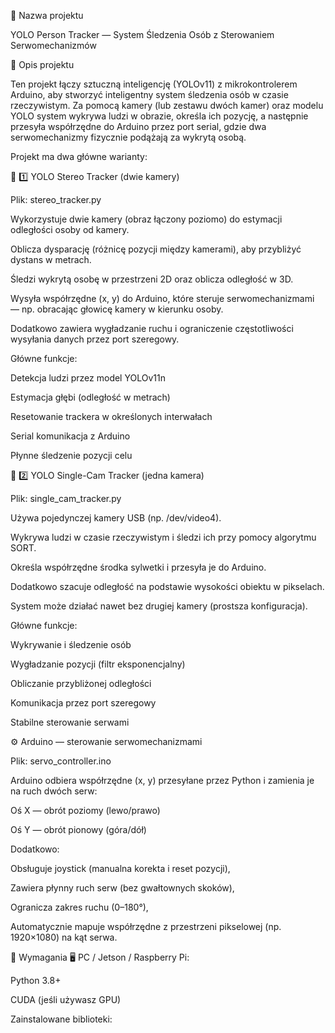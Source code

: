 🧠 Nazwa projektu

YOLO Person Tracker — System Śledzenia Osób z Sterowaniem Serwomechanizmów

📄 Opis projektu

Ten projekt łączy sztuczną inteligencję (YOLOv11) z mikrokontrolerem Arduino, aby stworzyć inteligentny system śledzenia osób w czasie rzeczywistym.
Za pomocą kamery (lub zestawu dwóch kamer) oraz modelu YOLO system wykrywa ludzi w obrazie, określa ich pozycję, a następnie przesyła współrzędne do Arduino przez port serial, gdzie dwa serwomechanizmy fizycznie podążają za wykrytą osobą.

Projekt ma dwa główne warianty:

🧩 1️⃣ YOLO Stereo Tracker (dwie kamery)

Plik: stereo_tracker.py

Wykorzystuje dwie kamery (obraz łączony poziomo) do estymacji odległości osoby od kamery.

Oblicza dysparację (różnicę pozycji między kamerami), aby przybliżyć dystans w metrach.

Śledzi wykrytą osobę w przestrzeni 2D oraz oblicza odległość w 3D.

Wysyła współrzędne (x, y) do Arduino, które steruje serwomechanizmami — np. obracając głowicę kamery w kierunku osoby.

Dodatkowo zawiera wygładzanie ruchu i ograniczenie częstotliwości wysyłania danych przez port szeregowy.

Główne funkcje:

Detekcja ludzi przez model YOLOv11n

Estymacja głębi (odległość w metrach)

Resetowanie trackera w określonych interwałach

Serial komunikacja z Arduino

Płynne śledzenie pozycji celu

🧩 2️⃣ YOLO Single-Cam Tracker (jedna kamera)

Plik: single_cam_tracker.py

Używa pojedynczej kamery USB (np. /dev/video4).

Wykrywa ludzi w czasie rzeczywistym i śledzi ich przy pomocy algorytmu SORT.

Określa współrzędne środka sylwetki i przesyła je do Arduino.

Dodatkowo szacuje odległość na podstawie wysokości obiektu w pikselach.

System może działać nawet bez drugiej kamery (prostsza konfiguracja).

Główne funkcje:

Wykrywanie i śledzenie osób

Wygładzanie pozycji (filtr eksponencjalny)

Obliczanie przybliżonej odległości

Komunikacja przez port szeregowy

Stabilne sterowanie serwami

⚙️ Arduino — sterowanie serwomechanizmami

Plik: servo_controller.ino

Arduino odbiera współrzędne (x, y) przesyłane przez Python i zamienia je na ruch dwóch serw:

Oś X — obrót poziomy (lewo/prawo)

Oś Y — obrót pionowy (góra/dół)

Dodatkowo:

Obsługuje joystick (manualna korekta i reset pozycji),

Zawiera płynny ruch serw (bez gwałtownych skoków),

Ogranicza zakres ruchu (0–180°),

Automatycznie mapuje współrzędne z przestrzeni pikselowej (np. 1920×1080) na kąt serwa.

🔌 Wymagania
🖥️ PC / Jetson / Raspberry Pi:

Python 3.8+

CUDA (jeśli używasz GPU)

Zainstalowane biblioteki:
